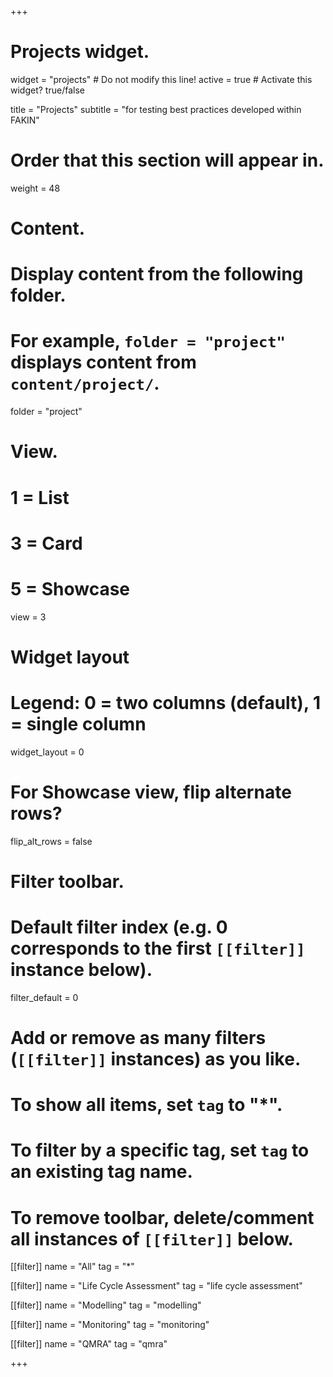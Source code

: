 +++
# Projects widget.
widget = "projects"  # Do not modify this line!
active = true  # Activate this widget? true/false

title = "Projects"
subtitle = "for testing best practices developed within FAKIN"

# Order that this section will appear in.
weight = 48

# Content.
# Display content from the following folder.
# For example, `folder = "project"` displays content from `content/project/`.
folder = "project"

# View.
#   1 = List
#   3 = Card
#   5 = Showcase
view = 3

# Widget layout
# Legend: 0 = two columns (default), 1 = single column
widget_layout = 0

# For Showcase view, flip alternate rows?
flip_alt_rows = false

# Filter toolbar.

# Default filter index (e.g. 0 corresponds to the first `[[filter]]` instance below).
filter_default = 0

# Add or remove as many filters (`[[filter]]` instances) as you like.
# To show all items, set `tag` to "*".
# To filter by a specific tag, set `tag` to an existing tag name.
# To remove toolbar, delete/comment all instances of `[[filter]]` below.
[[filter]]
  name = "All"
  tag = "*"
  
[[filter]]
  name = "Life Cycle Assessment"
  tag = "life cycle assessment"

[[filter]]
  name = "Modelling"
  tag = "modelling"
  
[[filter]]
  name = "Monitoring"
  tag = "monitoring"

[[filter]]
  name = "QMRA"
  tag = "qmra"

+++

